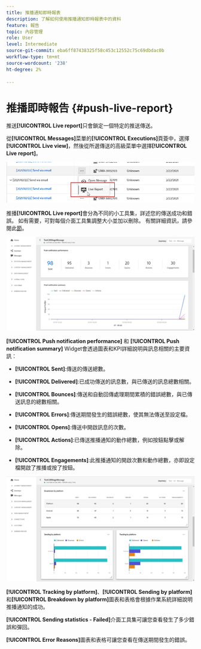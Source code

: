 ```yaml
---
title: 推播通知即時報表
description: 了解如何使用推播通知即時報表中的資料
feature: 報告
topic: 內容管理
role: User
level: Intermediate
source-git-commit: eba6ff87438325f58c453c12552c75c69dbdac0b
workflow-type: tm+mt
source-wordcount: '238'
ht-degree: 2%

---
```


# 推播即時報告 {#push-live-report}

推送&#x200B;**[!UICONTROL Live report]**&#x200B;只會鎖定一個特定的推送傳送。

從&#x200B;**[!UICONTROL Messages]**&#x200B;菜單的&#x200B;**[!UICONTROL Executions]**&#x200B;頁簽中，選擇&#x200B;**[!UICONTROL Live view]**，然後從所選傳送的高級菜單中選擇&#x200B;**[!UICONTROL Live report]**。

![](../assets/live_report_2.png)

推播&#x200B;**[!UICONTROL Live report]**&#x200B;會分為不同的小工具集，詳述您的傳送成功和錯誤。 如有需要，可對每個介面工具集調整大小並加以刪除。 有關詳細資訊，請參閱此[節](live-report.md#modify-dashboard)。

![](../assets/live_report_3.png)

**[!UICONTROL Push notification performance]** 和 **[!UICONTROL Push notification summary]** Widget會透過圖表和KPI詳細說明與訊息相關的主要資訊：

* **[!UICONTROL Sent]**:傳送的傳送總數。

* **[!UICONTROL Delivered]**:已成功傳送的訊息數，與已傳送的訊息總數相關。

* **[!UICONTROL Bounces]**:傳送和自動回傳處理期間累積的錯誤總數，與已傳送訊息的總數相關。

* **[!UICONTROL Errors]**:傳送期間發生的錯誤總數，使其無法傳送至設定檔。

* **[!UICONTROL Opens]**:傳送中開啟訊息的次數。

* **[!UICONTROL Actions]**:已傳送推播通知的動作總數，例如按鈕點擊或解除。

* **[!UICONTROL Engagements]**:此推播通知的開啟次數和動作總數，亦即設定檔開啟了推播或按了按鈕。

![](../assets/live_report_4.png)

**[!UICONTROL Tracking by platform]**、**[!UICONTROL Sending by platform]**&#x200B;和&#x200B;**[!UICONTROL Breakdown by platform]**&#x200B;圖表和表格會根據作業系統詳細說明推播通知的成功。

**[!UICONTROL Sending statistics - Failed]**&#x200B;介面工具集可讓您查看發生了多少錯誤和彈回。

**[!UICONTROL Error Reasons]**&#x200B;圖表和表格可讓您查看在傳送期間發生的錯誤。
